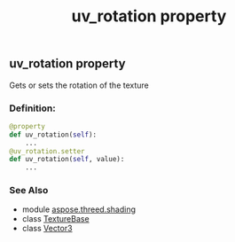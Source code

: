 ﻿---
title: uv_rotation property
second_title: Aspose.3D for Python via .NET API References
description: 
type: docs
weight: 170
url: /python-net/aspose.threed.shading/texturebase/uv_rotation/
is_root: false
---

## uv_rotation property


Gets or sets the rotation of the texture
### Definition:
```python
@property
def uv_rotation(self):
    ...
@uv_rotation.setter
def uv_rotation(self, value):
    ...
```

### See Also
* module [aspose.threed.shading](../../)
* class [TextureBase](/3d/python-net/aspose.threed.shading/texturebase)
* class [Vector3](/3d/python-net/aspose.threed.utilities/vector3)
